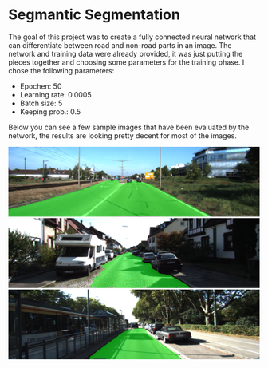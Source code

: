# Segmantic Segmentation

The goal of this project was to create a fully connected neural network that can differentiate between road and non-road parts in an image. The network and training data were already provided, it was just putting the pieces together and choosing some parameters for the training phase. I chose the following parameters:
- Epochen: 50
- Learning rate: 0.0005
- Batch size: 5
- Keeping prob.: 0.5

Below you can see a few sample images that have been evaluated by the network, the results are looking pretty decent for most of the images.

![](Samples/sample01.png)
![](Samples/sample02.png)
![](Samples/sample03.png)
